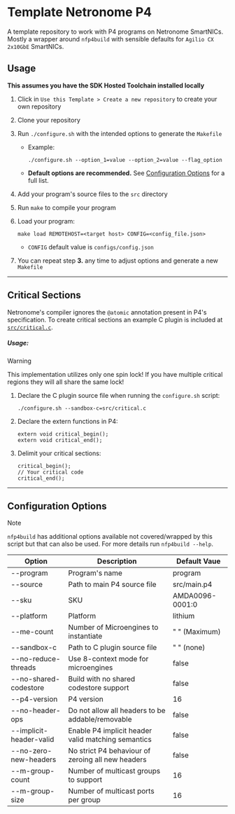 # Template Netronome P4

A template repository to work with P4 programs on Netronome SmartNICs. Mostly a wrapper around `nfp4build` with sensible defaults for `Agilio CX 2x10GbE` SmartNICs. 

## Usage

**This assumes you have the SDK Hosted Toolchain installed locally**

1. Click in `Use this Template > Create a new repository` to create your own repository

2. Clone your repository

3. Run `./configure.sh` with the intended options to generate the `Makefile`
    - Example:
        ```
        ./configure.sh --option_1=value --option_2=value --flag_option
        ```
    - **Default options are recommended.** See [Configuration Options](#configuration-options) for a full list.

4. Add your program's source files to the `src` directory

5. Run `make` to compile your program

6. Load your program:
    ```
    make load REMOTEHOST=<target host> CONFIG=<config_file.json>
    ```
    - `CONFIG` default value is `configs/config.json`

7. You can repeat step **3.** any time to adjust options and generate a new `Makefile`

---

## Critical Sections

Netronome's compiler ignores the `@atomic` annotation present in P4's specification. To create critical sections an example C plugin is included at [`src/critical.c`](src/critical.c).

##### Usage:

> [!WARNING]
> This implementation utilizes only one spin lock! If you have multiple critical regions they will all share the same lock! 

1. Declare the C plugin source file when running the `configure.sh` script:
    ```
    ./configure.sh --sandbox-c=src/critical.c
    ```

2. Declare the extern functions in P4:
    ```p4
    extern void critical_begin();
    extern void critical_end();
    ```

3. Delimit your critical sections:
    ```p4
    critical_begin();
    // Your critical code
    critical_end();
    ```

---

## Configuration Options

> [!NOTE]  
> `nfp4build` has additional options available not covered/wrapped by this script but that can also be used. For more details run `nfp4build --help`.

| Option | Description | Default Vaue |
|--------|-------------|--------------|
| --program | Program's name | program |
| --source | Path to main P4 source file | src/main.p4 |
| --sku | SKU | AMDA0096-0001:0 |
| --platform | Platform | lithium |
| --me-count | Number of Microengines to instantiate | " " (Maximum) |
| --sandbox-c | Path to C plugin source file | " " (none) |
| --no-reduce-threads | Use 8-context mode for microengines | false |
| --no-shared-codestore | Build with no shared codestore support | false |
| --p4-version | P4 version | 16 |
| --no-header-ops | Do not allow all headers to be addable/removable | false |
| --implicit-header-valid | Enable P4 implicit header valid matching semantics | false |
| --no-zero-new-headers | No strict P4 behaviour of zeroing all new headers | false |
| --m-group-count | Number of multicast groups to support | 16 |
| --m-group-size | Number of multicast ports per group | 16 |
